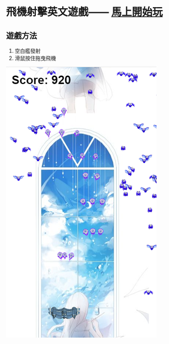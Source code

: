 # 飛機射擊英文遊戲—— [馬上開始玩](https://ericshiu.github.io/AirplaneEnglishGame/build/)

遊戲方法
-------------------

1. 空白艦發射
2. 滑鼠按住拖曳飛機

![alt text](https://raw.githubusercontent.com/ericshiu/AirplaneGame/master/CapGame.PNG)
